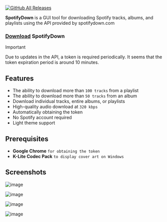 [![GitHub All Releases](https://img.shields.io/github/downloads/afkarxyz/SpotifyDown-GUI/total?style=for-the-badge)](https://github.com/afkarxyz/SpotifyDown-GUI/releases)

**SpotifyDown** is a GUI tool for downloading Spotify tracks, albums, and playlists using the API provided by spotifydown.com

### [Download](https://github.com/afkarxyz/SpotifyDown-GUI/releases/download/v1.9/SpotifyDown.exe) SpotifyDown

> [!IMPORTANT]  
> Due to updates in the API, a token is required periodically. It seems that the token expiration period is around 10 minutes.

## Features

- The ability to download more than `100 tracks` from a playlist  
- The ability to download more than `50 tracks` from an album
- Download individual tracks, entire albums, or playlists
- High-quality audio download at `320 kbps`
- Automatically obtaining the token
- No Spotify account required
- Light theme support
  
## Prerequisites

- **Google Chrome** `for obtaining the token`
- **K-Lite Codec Pack** `to display cover art on Windows`

## Screenshots

![image](https://github.com/user-attachments/assets/9be2aec9-c366-4690-90dd-344b3b6fa324)

![image](https://github.com/user-attachments/assets/017d0a7a-b06d-4daa-a468-817a8c39ae27)

![image](https://github.com/user-attachments/assets/23f7fa5c-3e71-4626-8860-b2bcb597c37d)

![image](https://github.com/user-attachments/assets/824270d3-fa97-4eb4-8719-3671f6535424)

